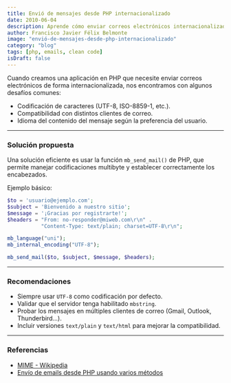 ```yaml
---
title: Envió de mensajes desde PHP internacionalizado
date: 2010-06-04
description: Aprende cómo enviar correos electrónicos internacionalizados en PHP utilizando `mb_send_mail()` y mejores prácticas para garantizar compatibilidad y soporte multilenguaje.
author: Francisco Javier Félix Belmonte
image: "envió-de-mensajes-desde-php-internacionalizado"
category: "blog"
tags: [php, emails, clean code]
isDraft: false
---
```


Cuando creamos una aplicación en PHP que necesite enviar correos electrónicos de forma internacionalizada, nos
encontramos con algunos desafíos comunes:

- Codificación de caracteres (UTF-8, ISO-8859-1, etc.).
- Compatibilidad con distintos clientes de correo.
- Idioma del contenido del mensaje según la preferencia del usuario.

---

### Solución propuesta

Una solución eficiente es usar la función `mb_send_mail()` de PHP, que permite manejar codificaciones multibyte y
establecer correctamente los encabezados.

Ejemplo básico:

```php
$to = 'usuario@ejemplo.com';
$subject = 'Bienvenido a nuestro sitio';
$message = '¡Gracias por registrarte!';
$headers = "From: no-responder@miweb.com\r\n" .
           "Content-Type: text/plain; charset=UTF-8\r\n";

mb_language("uni");
mb_internal_encoding("UTF-8");

mb_send_mail($to, $subject, $message, $headers);
```

---

### Recomendaciones

- Siempre usar `UTF-8` como codificación por defecto.
- Validar que el servidor tenga habilitado `mbstring`.
- Probar los mensajes en múltiples clientes de correo (Gmail, Outlook, Thunderbird...).
- Incluir versiones `text/plain` y `text/html` para mejorar la compatibilidad.

---

### Referencias

- [MIME - Wikipedia](https://es.wikipedia.org/wiki/MIME)
- [Envío de emails desde PHP usando varios métodos](https://www.phpbsd.net/2007/02/04/envio-de-emails-desde-php-usando-varios-metodos-pear-mail_mime-mail-y-error_log/)
